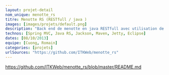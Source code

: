 ```yaml
---
layout: projet-detail
nom_unique: menotte_rs
titre: Menotte RS (RESTfull / java )
images: [images/projets/default.png]
description: "Back end de menotte en java RESTfull avec utilisation de Spring MVC / Jackson."
technos: [Spring MVC, Java RS, Jackson, Maven, Jetty, Eclipse]
dates: [08/10/2013]
equipe: [Cuong, Romain]
categories: [projets]
urlSources: "https://github.com/ITKWeb/menotte_rs"
---
```

	
https://github.com/ITKWeb/menotte_rs/blob/master/README.md
